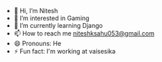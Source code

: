 - 👋 Hi, I’m Nitesh
- 👀 I’m interested in Gaming
- 🌱 I’m currently learning Django
- 📫 How to reach me niteshksahu053@gmail.com
- 😄 Pronouns: He
- ⚡ Fun fact: I'm working at vaisesika

<!---
nitesh-va/nitesh-va is a ✨ special ✨ repository because its `README.md` (this file) appears on your GitHub profile.
You can click the Preview link to take a look at your changes.
--->
